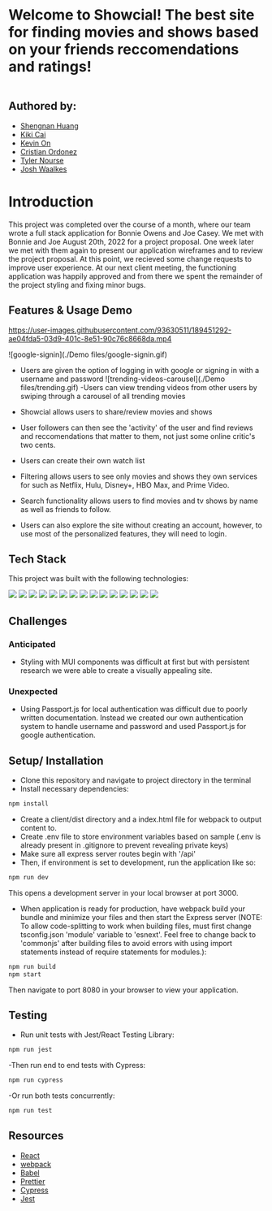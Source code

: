 # Welcome to Showcial! The best site for finding movies and shows based on your friends reccomendations and ratings!

<img>

## Authored by:

-  [Shengnan Huang](https://github.com/maomaotuo)
-  [Kiki Cai](https://github.com/caixiuqi2013)
-  [Kevin On](https://github.com/kanokawn)
-  [Cristian Ordonez](https://github.com/cristianordonez)
-  [Tyler Nourse](https://github.com/Nourse41)
-  [Josh Waalkes](https://github.com/WaalkesJoshua)

# Introduction

This project was completed over the course of a month, where our team wrote a full stack application for Bonnie Owens and Joe Casey. We met with Bonnie and Joe August 20th, 2022 for a project proposal. One week later we met with them again to present our application wireframes and to review the project proposal. At this point, we recieved some change requests to improve user experience. At our next client meeting, the functioning application was happily approved and from there we spent the remainder of the project styling and fixing minor bugs.

## Features & Usage Demo

https://user-images.githubusercontent.com/93630511/189451292-ae04fda5-03d9-401c-8e51-90c76c8668da.mp4

![google-signin](./Demo files/google-signin.gif)
-  Users are given the option of logging in with google or signing in with a username and password
![trending-videos-carousel](./Demo files/trending.gif)
-Users can view trending videos from other users by swiping through a carousel of all trending movies

-  Showcial allows users to share/review movies and shows
-  User followers can then see the 'activity' of the user and find reviews and reccomendations that matter to them, not just some online critic's two cents.
-  Users can create their own watch list
-  Filtering allows users to see only movies and shows they own services for such as Netflix, Hulu, Disney+, HBO Max, and Prime Video.
-  Search functionality allows users to find movies and tv shows by name as well as friends to follow.
-  Users can also explore the site without creating an account, however, to use most of the personalized features, they will need to login.

## Tech Stack

This project was built with the following technologies:

<img src="https://img.shields.io/badge/React-20232A?style=for-the-badge&logo=react&logoColor=61DAFB" />
<img src="https://img.shields.io/badge/TypeScript-007ACC?style=for-the-badge&logo=typescript&logoColor=white" />
<img src="https://img.shields.io/badge/Express.js-000000?style=for-the-badge&logo=express&logoColor=white" />
<img src="https://img.shields.io/badge/Node.js-339933?style=for-the-badge&logo=nodedotjs&logoColor=white" />
<img src="https://img.shields.io/badge/JavaScript-323330?style=for-the-badge&logo=javascript&logoColor=F7DF1E" />
<img src="https://img.shields.io/badge/Sass-CC6699?style=for-the-badge&logo=sass&logoColor=white" />
<img src="https://img.shields.io/badge/CSS3-1572B6?style=for-the-badge&logo=css3&logoColor=white" />
<img src="https://img.shields.io/badge/prettier-1A2C34?style=for-the-badge&logo=prettier&logoColor=F7BA3E" />
<img src="https://img.shields.io/badge/Webpack-8DD6F9?style=for-the-badge&logo=Webpack&logoColor=white" />
<img src="https://img.shields.io/badge/Babel-F9DC3E?style=for-the-badge&logo=babel&logoColor=white" />
<img src="https://img.shields.io/badge/Jest-C21325?style=for-the-badge&logo=jest&logoColor=white" />
<img src="https://img.shields.io/badge/Cypress-17202C?style=for-the-badge&logo=cypress&logoColor=white" />
<img src="https://img.shields.io/badge/Amazon_AWS-FF9900?style=for-the-badge&logo=amazonaws&logoColor=white" />
<img src="https://img.shields.io/badge/Material%20UI-007FFF?style=for-the-badge&logo=mui&logoColor=white" />
<img src="https://img.shields.io/badge/Figma-F24E1E?style=for-the-badge&logo=figma&logoColor=white" />

## Challenges

### Anticipated

-  Styling with MUI components was difficult at first but with persistent research we were able to create a visually appealing site.

### Unexpected

-  Using Passport.js for local authentication was difficult due to poorly written documentation. Instead we created our own authentication system to handle username and password and used Passport.js for google authentication.

## Setup/ Installation

-  Clone this repository and navigate to project directory in the terminal
-  Install necessary dependencies:

```bash
npm install
```

-  Create a client/dist directory and a index.html file for webpack to output content to.
-  Create .env file to store environment variables based on sample (.env is already present in .gitignore to prevent revealing private keys)
-  Make sure all express server routes begin with '/api'
-  Then, if environment is set to development, run the application like so:

```bash
npm run dev
```

This opens a development server in your local browser at port 3000.

-  When application is ready for production, have webpack build your bundle and minimize your files and then start the Express server (NOTE: To allow code-splitting to work when building files, must first change tsconfig.json 'module' variable to 'esnext'. Feel free to change back to 'commonjs' after building files to avoid errors with using import statements instead of require statements for modules.):

```bash
npm run build
npm start
```

Then navigate to port 8080 in your browser to view your application.

## Testing

-  Run unit tests with Jest/React Testing Library:

```bash
npm run jest
```

-Then run end to end tests with Cypress:

```bash
npm run cypress
```

-Or run both tests concurrently:

```bash
npm run test
```

## Resources

-  [React](https://reactjs.org/)
-  [webpack](https://webpack.js.org/)
-  [Babel](https://babeljs.io/)
-  [Prettier](https://prettier.io/)
-  [Cypress](https://www.cypress.io/)
-  [Jest](https://jestjs.io/docs/getting-started)
